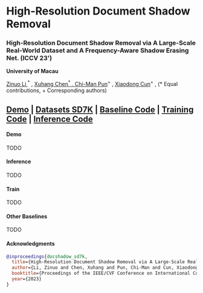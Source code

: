 # High-Resolution Document Shadow Removal

### High-Resolution Document Shadow Removal via A Large-Scale Real-World Dataset and A Frequency-Aware Shadow Erasing Net. (ICCV 23') 

<b>University of Macau</b>

<div>
<span class="author-block">
  <a href='https://zinuoli.github.io/'>Zinuo Li </a> <sup>*</sup>
</span>,
  <span class="author-block">
    <a href='https://cxh.netlify.app/'> Xuhang Chen<sup>*</sup>
  </span>,
  <span class="author-block">
    <a href="https://www.cis.um.edu.mo/~cmpun/" target="_blank">Chi-Man Pun</a><sup>+</sup>
  </span> ,
  <span class="author-block">
  <a href="http://vinthony.github.io/" target="_blank">Xiaodong Cun</a><sup>+</sup>
</span>,
  (* Equal contributions, + Corresponding authors)
  </div>


[Demo](https://github.com/CXH-Research/DocShadow-SD7K/edit/main/README.md#demo) | [Datasets SD7K](https://github.com/CXH-Research/DocShadow-SD7K/edit/main/README.md#SD7K) | [Baseline Code](https://github.com/CXH-Research/DocShadow-SD7K/edit/main/README.md##baseline) | [Training Code](https://github.com/CXH-Research/DocShadow-SD7K/edit/main/README.md##train) | [Inference Code](https://github.com/CXH-Research/DocShadow-SD7K/edit/main/README.md##inference)
---

#### Demo
TODO

#### Inference
TODO

#### Train
TODO


#### Other Baselines
TODO

#### Acknowledgments

```bib
@inproceedings{docshadow_sd7k,
  title={High-Resolution Document Shadow Removal via A Large-Scale Real-World Dataset and A Frequency-Aware Shadow Erasing Net},
  author={Li, Zinuo and Chen, Xuhang and Pun, Chi-Man and Cun, Xiaodong},
  booktitle={Proceedings of the IEEE/CVF Conference on International Conference on Computer Vision},
  year={2023}
}

```


